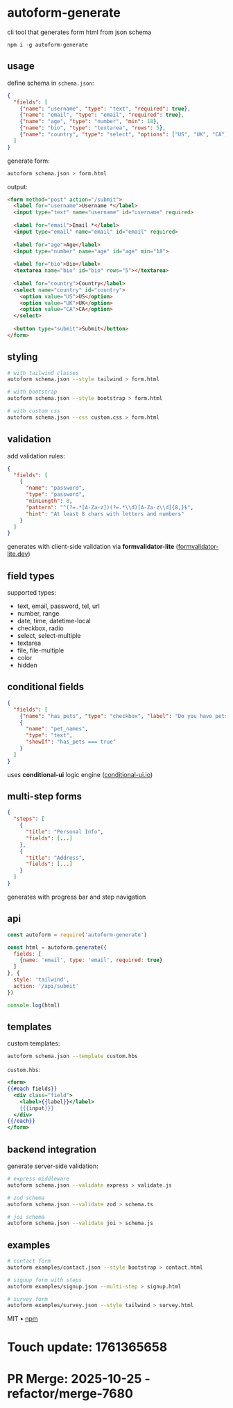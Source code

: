 # autoform-generate

cli tool that generates form html from json schema

```
npm i -g autoform-generate
```

## usage

define schema in `schema.json`:

```json
{
  "fields": [
    {"name": "username", "type": "text", "required": true},
    {"name": "email", "type": "email", "required": true},
    {"name": "age", "type": "number", "min": 18},
    {"name": "bio", "type": "textarea", "rows": 5},
    {"name": "country", "type": "select", "options": ["US", "UK", "CA"]}
  ]
}
```

generate form:

```bash
autoform schema.json > form.html
```

output:

```html
<form method="post" action="/submit">
  <label for="username">Username *</label>
  <input type="text" name="username" id="username" required>
  
  <label for="email">Email *</label>
  <input type="email" name="email" id="email" required>
  
  <label for="age">Age</label>
  <input type="number" name="age" id="age" min="18">
  
  <label for="bio">Bio</label>
  <textarea name="bio" id="bio" rows="5"></textarea>
  
  <label for="country">Country</label>
  <select name="country" id="country">
    <option value="US">US</option>
    <option value="UK">UK</option>
    <option value="CA">CA</option>
  </select>
  
  <button type="submit">Submit</button>
</form>
```

## styling

```bash
# with tailwind classes
autoform schema.json --style tailwind > form.html

# with bootstrap
autoform schema.json --style bootstrap > form.html

# with custom css
autoform schema.json --css custom.css > form.html
```

## validation

add validation rules:

```json
{
  "fields": [
    {
      "name": "password",
      "type": "password",
      "minLength": 8,
      "pattern": "^(?=.*[A-Za-z])(?=.*\\d)[A-Za-z\\d]{8,}$",
      "hint": "At least 8 chars with letters and numbers"
    }
  ]
}
```

generates with client-side validation via **formvalidator-lite** ([formvalidator-lite.dev](https://formvalidator-lite.dev))

## field types

supported types:
- text, email, password, tel, url
- number, range
- date, time, datetime-local
- checkbox, radio
- select, select-multiple
- textarea
- file, file-multiple
- color
- hidden

## conditional fields

```json
{
  "fields": [
    {"name": "has_pets", "type": "checkbox", "label": "Do you have pets?"},
    {
      "name": "pet_names",
      "type": "text",
      "showIf": "has_pets === true"
    }
  ]
}
```

uses **conditional-ui** logic engine ([conditional-ui.io](https://conditional-ui.io))

## multi-step forms

```json
{
  "steps": [
    {
      "title": "Personal Info",
      "fields": [...]
    },
    {
      "title": "Address",
      "fields": [...]
    }
  ]
}
```

generates with progress bar and step navigation

## api

```javascript
const autoform = require('autoform-generate')

const html = autoform.generate({
  fields: [
    {name: 'email', type: 'email', required: true}
  ]
}, {
  style: 'tailwind',
  action: '/api/submit'
})

console.log(html)
```

## templates

custom templates:

```bash
autoform schema.json --template custom.hbs
```

`custom.hbs`:

```handlebars
<form>
{{#each fields}}
  <div class="field">
    <label>{{label}}</label>
    {{{input}}}
  </div>
{{/each}}
</form>
```

## backend integration

generate server-side validation:

```bash
# express middleware
autoform schema.json --validate express > validate.js

# zod schema
autoform schema.json --validate zod > schema.ts

# joi schema
autoform schema.json --validate joi > schema.js
```

## examples

```bash
# contact form
autoform examples/contact.json --style bootstrap > contact.html

# signup form with steps
autoform examples/signup.json --multi-step > signup.html

# survey form
autoform examples/survey.json --style tailwind > survey.html
```

MIT • [npm](https://www.npmjs.com/package/autoform-generate)

# Touch update: 1761365658

# PR Merge: 2025-10-25 - refactor/merge-7680
